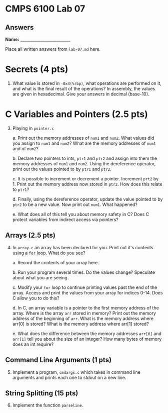# CMPS 6100 Lab 07
## Answers

**Name:** _________________________

Place all written answers from `lab-07.md` here.

# Secrets (4 pts)

1. What value is stored in `-0x4(%rbp)`, what operations are performed on 
it, and what is the final result of the operations? In assembly, the 
values are given in hexadecimal. Give your answers in decimal (base-10).

# C Variables and Pointers (2.5 pts)

3. Playing in `pointer.c`

    a. Print out the memory addresses of `num1` and `num2`. What values did you assign to `num1` and `num2`? What are the memory addresses of `num1` and of `num2`?

    b. Declare two pointers to ints, `ptr1` and `ptr2` and assign into them the memory addresses of `num1` and `num2`. Using the dereference operator, print out the values pointed to by `ptr1` and `ptr2`.

    c. It is possible to increment or decrement a pointer. Increment `prt2` by 1. Print out the memory address now stored in `ptr2`. How does this relate to `ptr1`?

    d. Finally, using the dereference operator, update the value pointed to by `ptr2` to be a new value. Now print out `num1`. What happened?

    e. What does all of this tell you about memory safety in C? Does C protect variables from indirect access via pointers?

## Arrays (2.5 pts)

4. In `array.c` an array has been declared for you. Print out it's contents using a [`for` loop](https://www.tutorialspoint.com/cprogramming/c_for_loop.htm). What do you see?

    a. Record the contents of your array here.

    b. Run your program several times. Do the values change? Speculate about what you are seeing.

    c. Modify your `for` loop to continue printing values past the end
    of the array. Access and print the values from your array for
    indices 0-14. Does C allow you to do this?

    d. In C, an array variable is a pointer to the first memory address of the array. Where is the array `arr` stored in memory? Print out the memory address of the beginning of `arr`. What is the memory address where arr[0] is stored? What is the memory address where arr[1] stored?

    e. What does the difference between the memory addresses `arr[0]` 
    and `arr[1]` tell you about the size of an integer? How many bytes of
    memory does an int require?

## Command Line Arguments (1 pts)

5. Implement a program, `cmdargs.c` which takes in command line arguments and prints each one to stdout on a new line.

## String Splitting (15 pts)

6. Implement the function `parseline`. 

